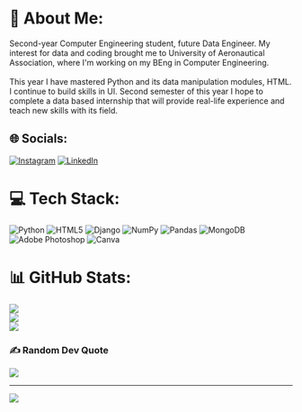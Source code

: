 # 💫 About Me:
Second-year Computer Engineering student, future Data Engineer. My interest for data and coding brought me to University of Aeronautical Association, where I'm working on my BEng in Computer Engineering.<br><br>This year I have mastered Python and its data manipulation modules, HTML. I continue to build skills in UI. Second semester of this year I hope to complete a data based internship that will provide real-life experience and teach new skills with its field.


## 🌐 Socials:
[![Instagram](https://img.shields.io/badge/Instagram-%23E4405F.svg?logo=Instagram&logoColor=white)](https://instagram.com/batuhan.elitok) [![LinkedIn](https://img.shields.io/badge/LinkedIn-%230077B5.svg?logo=linkedin&logoColor=white)](https://linkedin.com/in/batuhan-elitok-41191724b/) 

# 💻 Tech Stack:
![Python](https://img.shields.io/badge/python-3670A0?style=for-the-badge&logo=python&logoColor=ffdd54) ![HTML5](https://img.shields.io/badge/html5-%23E34F26.svg?style=for-the-badge&logo=html5&logoColor=white) ![Django](https://img.shields.io/badge/django-%23092E20.svg?style=for-the-badge&logo=django&logoColor=white) ![NumPy](https://img.shields.io/badge/numpy-%23013243.svg?style=for-the-badge&logo=numpy&logoColor=white) ![Pandas](https://img.shields.io/badge/pandas-%23150458.svg?style=for-the-badge&logo=pandas&logoColor=white) ![MongoDB](https://img.shields.io/badge/MongoDB-%234ea94b.svg?style=for-the-badge&logo=mongodb&logoColor=white) ![Adobe Photoshop](https://img.shields.io/badge/adobephotoshop-%2331A8FF.svg?style=for-the-badge&logo=adobephotoshop&logoColor=white) ![Canva](https://img.shields.io/badge/Canva-%2300C4CC.svg?style=for-the-badge&logo=Canva&logoColor=white)
# 📊 GitHub Stats:
![](https://github-readme-stats.vercel.app/api?username=BatuhanElitok&theme=dark&hide_border=false&include_all_commits=false&count_private=false)<br/>
![](https://github-readme-streak-stats.herokuapp.com/?user=BatuhanElitok&theme=dark&hide_border=false)<br/>
![](https://github-readme-stats.vercel.app/api/top-langs/?username=BatuhanElitok&theme=dark&hide_border=false&include_all_commits=false&count_private=false&layout=compact)

### ✍️ Random Dev Quote
![](https://quotes-github-readme.vercel.app/api?type=horizontal&theme=radical)

---
[![](https://visitcount.itsvg.in/api?id=BatuhanElitok&icon=0&color=12)](https://visitcount.itsvg.in)

<!-- Proudly created with GPRM ( https://gprm.itsvg.in ) -->
